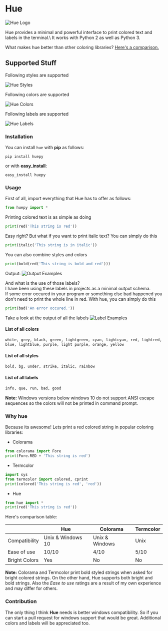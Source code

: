 # Hue

![Hue Logo](https://i.imgur.com/Pxe9la8.png)

Hue provides a minimal and powerful interface to print colored text and labels
in the terminal.\ It works with Python 2 as well as Python 3.

What makes hue better than other coloring libraries? [Here's a
comparison.](#why-hue)

## Supported Stuff

Following styles are supported

![Hue Styles](https://i.imgur.com/899ZtQy.png)

Following colors are supported

![Hue Colors](https://i.imgur.com/9tWvPkD.png)

Following labels are supported

![Hue Labels](https://i.imgur.com/8qBq0Zd.png)


### Installation
You can install `hue` with **pip** as follows:
```
pip install huepy
```
or with **easy_install**:
```
easy_install huepy
```

### Usage
First of all, import everything that Hue has to offer as follows:

```python
from huepy import *
```

Printing colored text is as simple as doing

```python
print(red('This string is red'))
```

Easy right?
But what if you want to print italic text?
You can simply do this

```python
print(italic('This string is in italic'))
```

You can also combine styles and colors

```python
print(bold(red('This string is bold and red')))
```

Output:
![Output Examples](https://i.imgur.com/Lo7ZyHq.png)

And what is the use of those labels?\
I have been using these labels in projects as a minimal output schema.\
If some error occured in your program or something else bad happened you don't need to print the whole line in red. With hue, you can simply do this

```python
print(bad('An error occured.'))
```

Take a look at the output of all the labels
![Label Examples](https://i.imgur.com/b4Kj5Ym.png)

#### List of all colors

```python
white, grey, black, green, lightgreen, cyan, lightcyan, red, lightred,
blue, lightblue, purple, light purple, orange, yellow
```

#### List of all styles

```python
bold, bg, under, strike, italic, rainbow
```

#### List of all labels

```python
info, que, run, bad, good
```

**Note:** Windows versions below windows 10 do not support ANSI escape sequences so the colors will not be printed in command prompt.

### Why hue

Because its awesome!
Lets print a red colored string in popular coloring libraries:

- Colorama
```python
from colorama import Fore
print(Fore.RED + 'This string is red')
```
- Termcolor
```python
import sys
from termcolor import colored, cprint
print(colored('This string is red', 'red'))
```
- Hue
```python
from hue import *
print(red('This string is red'))
```
Here's comparison table:

|             |Hue              |Colorama      |Termcolor|
|-------------|-----------------|--------------|---------|
|Compatibility|Unix & Windows 10|Unix & Windows|Unix     |
|Ease of use  |10/10            |4/10          |5/10     |
|Bright Colors|Yes              |No            |No       |

**Note:** Colorama and Termcolor print bold styled strings when asked for
bright colored strings. On the other hand, Hue supports both bright and bold
strings. Also the *Ease to use* ratings are a result of my own experience and
may differ for others.

### Contribution

The only thing I think **Hue** needs is better windows compatibility. So if
you can start a pull request for windows support that would be great.
Additional colors and labels will be appreciated too.
